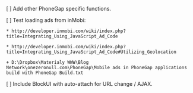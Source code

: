 [ ] Add other PhoneGap specific functions.

[ ] Test loading ads from inMobi:

	* http://developer.inmobi.com/wiki/index.php?title=Integrating_Using_JavaScript_Ad_Code
	
	* http://developer.inmobi.com/wiki/index.php?title=Integrating_Using_JavaScript_Ad_Code#Utilizing_Geolocation
	
	+ D:\Dropbox\Materialy WWW\Blog Network\onezeronull.com\PhoneGap\Mobile ads in PhoneGap applications build with PhoneGap Build.txt

[ ] Include BlockUI with auto-attach for URL change / AJAX.